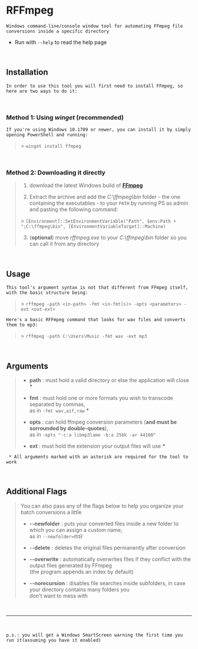 # **RFFmpeg**

    Windows command-line/console window tool for automating FFmpeg file conversions inside a specific directory

* Run with `--help` to read the help page

<br>

## **Installation**

    In order to use this tool you will first need to install FFmpeg, so here are two ways to do it:

<br>

### **Method 1:** Using _winget_ (recommended)

    If you're using Windows 10.1709 or newer, you can install it by simply opening PowerShell and running: 

> \> `winget install ffmpeg`

<br>

### **Method 2:** Downloading it directly

>
>1. download the latest Windows build of [**FFmpeg**](https://www.gyan.dev/ffmpeg/builds/ffmpeg-release-essentials.zip)
>     
> 2. Extract the archive and add the _C:\ffmpeg\bin_ folder - the one containing the executables - to your `PATH`  by running PS as admin and pasting the following command: 
>    
>  \> `[Environment]::SetEnvironmentVariable("Path", $env:Path + ";C:\ffmpeg\bin", [EnvironmentVariableTarget]::Machine)`
>   
> 3. (**optional**) move _rffmpeg.exe_ to your _C:\ffmpeg\bin_ folder so you can call it from any directory

<br>

## **Usage**

    This tool's argument syntax is not that different from FFmpeg itself, with the basic structure being:
> 
> \> `rffmpeg -path <in-path> -fmt <in-fmt(s)> -opts <parameters> -ext <out-ext>`
>
    Here's a basic RFFmpeg command that looks for wav files and converts them to mp3:
>
> \> `rffmpeg -path C:\Users\Music -fmt wav -ext mp3`
>  

<br>

 ## **Arguments**
> - **path** : must hold a valid directory or else the application will close __*__
>
> - **fmt**  : must hold one or more formats you wish to transcode separated by commas,  
>              as in `-fmt wav,aif,raw` __*__
>
> - **opts** : can hold ffmpeg conversion parameters (**and must be sorrounded by double-quotes**),  
>              as in `-opts "-c:a libmp3lame -b:a 256k -ar 44100"` 
>
> - **ext**  : must hold the extension your output files will use __*__
>
     * All arguments marked with an asterisk are required for the tool to work

<br>

 ## **Additional Flags**
> You can also pass any of the flags below to help you organize your batch conversions a little
>
> - **--newfolder**   : puts your converted files inside a new folder to which you can assign a custom name,  
>                     as in `--newfolder=你好`
>
> - **--delete**      : deletes the original files permanently after conversion
>
> - **--overwrite**   : automatically overwrites files if they conflict with the output files generated by FFmpeg  
>                     (the program appends an index by default)
>
> - **--norecursion** : disables file searches inside subfolders, in case your directory contains many folders you  
>                     don't want to mess with

<br>

***

<br>

    p.s.: you will get a Windows SmartScreen warning the first time you run it(assuming you have it enabled) 